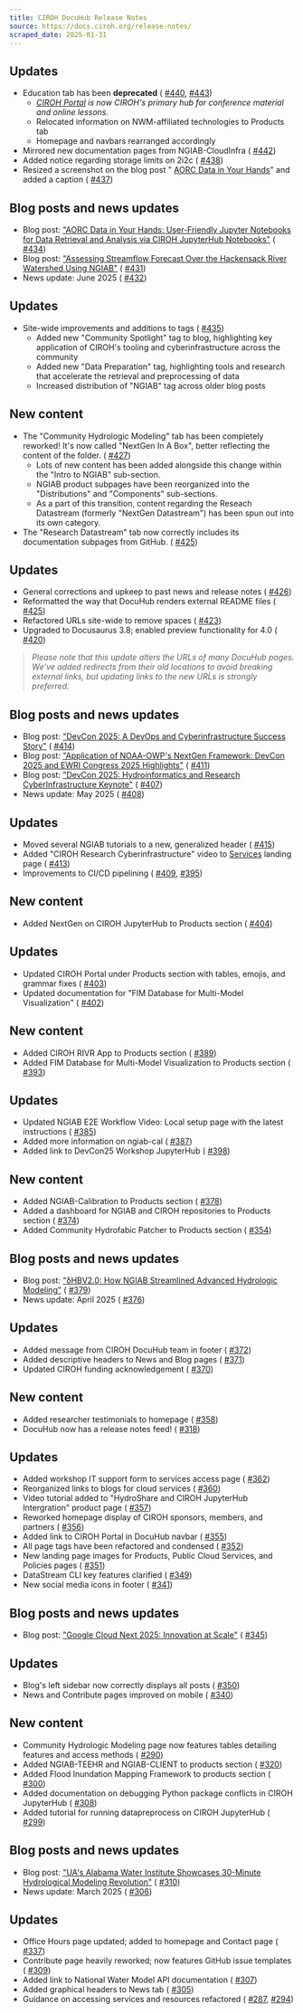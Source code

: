 ```yaml
---
title: CIROH DocuHub Release Notes
source: https://docs.ciroh.org/release-notes/
scraped_date: 2025-01-31
---
```


## Updates

- Education tab has been **deprecated** ( [#440](https://github.com/CIROH-UA/ciroh-ua_website/pull/440), [#443](https://github.com/CIROH-UA/ciroh-ua_website/pull/443))
  - _[CIROH Portal](https://portal.ciroh.org/presentations) is now CIROH's primary hub for conference material and online lessons._
  - Relocated information on NWM-affiliated technologies to Products tab
  - Homepage and navbars rearranged accordingly
- Mirrored new documentation pages from NGIAB-CloudInfra ( [#442](https://github.com/CIROH-UA/ciroh-ua_website/pull/442))
- Added notice regarding storage limits on 2i2c ( [#438](https://github.com/CIROH-UA/ciroh-ua_website/pull/438))
- Resized a screenshot on the blog post " [AORC Data in Your Hands](https://docs.ciroh.org/blog/aorc-data-access)" and added a caption ( [#437](https://github.com/CIROH-UA/ciroh-ua_website/pull/437))

## Blog posts and news updates

- Blog post: ["AORC Data in Your Hands: User-Friendly Jupyter Notebooks for Data Retrieval and Analysis via CIROH JupyterHub Notebooks"](https://docs.ciroh.org/blog/aorc-data-access) ( [#434](https://github.com/CIROH-UA/ciroh-ua_website/pull/434))
- Blog post: ["Assessing Streamflow Forecast Over the Hackensack River Watershed Using NGIAB"](https://docs.ciroh.org/blog/ismart-ngiab-application) ( [#431](https://github.com/CIROH-UA/ciroh-ua_website/pull/431))
- News update: June 2025 ( [#432](https://github.com/CIROH-UA/ciroh-ua_website/pull/432))

## Updates

- Site-wide improvements and additions to tags ( [#435](https://github.com/CIROH-UA/ciroh-ua_website/pull/435))
  - Added new "Community Spotlight" tag to blog, highlighting key application of CIROH's tooling and cyberinfrastructure across the community
  - Added new "Data Preparation" tag, highlighting tools and research that accelerate the retrieval and preprocessing of data
  - Increased distribution of "NGIAB" tag across older blog posts

## New content

- The "Community Hydrologic Modeling" tab has been completely reworked! It's now called "NextGen In A Box", better reflecting the content of the folder. ( [#427](https://github.com/CIROH-UA/ciroh-ua_website/pull/427))
  - Lots of new content has been added alongside this change within the "Intro to NGIAB" sub-section.
  - NGIAB product subpages have been reorganized into the "Distributions" and "Components" sub-sections.
  - As a part of this transition, content regarding the Reseach Datastream (formerly "NextGen Datastream") has been spun out into its own category.
- The "Research Datastream" tab now correctly includes its documentation subpages from GitHub. ( [#425](https://github.com/CIROH-UA/ciroh-ua_website/pull/425))

## Updates

- General corrections and upkeep to past news and release notes ( [#426](https://github.com/CIROH-UA/ciroh-ua_website/pull/426))
- Reformatted the way that DocuHub renders external README files ( [#425](https://github.com/CIROH-UA/ciroh-ua_website/pull/425))
- Refactored URLs site-wide to remove spaces ( [#423](https://github.com/CIROH-UA/ciroh-ua_website/pull/423))
- Upgraded to Docusaurus 3.8; enabled preview functionality for 4.0 ( [#420](https://github.com/CIROH-UA/ciroh-ua_website/pull/420))

> _Please note that this update alters the URLs of many DocuHub pages. We've added redirects from their old locations to avoid breaking external links, but updating links to the new URLs is strongly preferred._

## Blog posts and news updates

- Blog post: ["DevCon 2025: A DevOps and Cyberinfrastructure Success Story"](https://docs.ciroh.org/blog/devcon25-infra) ( [#414](https://github.com/CIROH-UA/ciroh-ua_website/pull/414))
- Blog post: ["Application of NOAA-OWP's NextGen Framework: DevCon 2025 and EWRI Congress 2025 Highlights"](https://docs.ciroh.org/blog/ewri-devcon25-ngiab) ( [#411](https://github.com/CIROH-UA/ciroh-ua_website/pull/411))
- Blog post: ["DevCon 2025: Hydroinformatics and Research CyberInfrastructure Keynote"](https://docs.ciroh.org/blog/devcon25-keynote) ( [#407](https://github.com/CIROH-UA/ciroh-ua_website/pull/407))
- News update: May 2025 ( [#408](https://github.com/CIROH-UA/ciroh-ua_website/pull/408))

## Updates

- Moved several NGIAB tutorials to a new, generalized header ( [#415](https://github.com/CIROH-UA/ciroh-ua_website/pull/415))
- Added "CIROH Research Cyberinfrastructure" video to [Services](https://docs.ciroh.org/docs/services/intro) landing page ( [#413](https://github.com/CIROH-UA/ciroh-ua_website/pull/413))
- Improvements to CI/CD pipelining ( [#409](https://github.com/CIROH-UA/ciroh-ua_website/pull/409), [#395](https://github.com/CIROH-UA/ciroh-ua_website/pull/395))

## New content

- Added NextGen on CIROH JupyterHub to Products section ( [#404](https://github.com/CIROH-UA/ciroh-ua_website/pull/404))

## Updates

- Updated CIROH Portal under Products section with tables, emojis, and grammar fixes ( [#403](https://github.com/CIROH-UA/ciroh-ua_website/pull/403))
- Updated documentation for "FIM Database for Multi-Model Visualization" ( [#402](https://github.com/CIROH-UA/ciroh-ua_website/pull/402))

## New content

- Added CIROH RIVR App to Products section ( [#389](https://github.com/CIROH-UA/ciroh-ua_website/pull/389))
- Added FIM Database for Multi-Model Visualization to Products section ( [#393](https://github.com/CIROH-UA/ciroh-ua_website/pull/393))

## Updates

- Updated NGIAB E2E Workflow Video: Local setup page with the latest instructions ( [#385](https://github.com/CIROH-UA/ciroh-ua_website/pull/385))
- Added more information on ngiab-cal ( [#387](https://github.com/CIROH-UA/ciroh-ua_website/pull/387))
- Added link to DevCon25 Workshop JupyterHub ( [#398](https://github.com/CIROH-UA/ciroh-ua_website/pull/398))

## New content

- Added NGIAB-Calibration to Products section ( [#378](https://github.com/CIROH-UA/ciroh-ua_website/pull/378))
- Added a dashboard for NGIAB and CIROH repositories to Products section ( [#374](https://github.com/CIROH-UA/ciroh-ua_website/pull/374))
- Added Community Hydrofabic Patcher to Products section ( [#354](https://github.com/CIROH-UA/ciroh-ua_website/pull/354))

## Blog posts and news updates

- Blog post: ["δHBV2.0: How NGIAB Streamlined Advanced Hydrologic Modeling"](https://docs.ciroh.org/blog/may-2025-update) ( [#379](https://github.com/CIROH-UA/ciroh-ua_website/pull/379))
- News update: April 2025 ( [#376](https://github.com/CIROH-UA/ciroh-ua_website/pull/376))

## Updates

- Added message from CIROH DocuHub team in footer ( [#372](https://github.com/CIROH-UA/ciroh-ua_website/pull/372))
- Added descriptive headers to News and Blog pages ( [#371](https://github.com/CIROH-UA/ciroh-ua_website/pull/371))
- Updated CIROH funding acknowledgement ( [#370](https://github.com/CIROH-UA/ciroh-ua_website/pull/370))

## New content

- Added researcher testimonials to homepage ( [#358](https://github.com/CIROH-UA/ciroh-ua_website/pull/358))
- DocuHub now has a release notes feed! ( [#318](https://github.com/CIROH-UA/ciroh-ua_website/pull/318))

## Updates

- Added workshop IT support form to services access page ( [#362](https://github.com/CIROH-UA/ciroh-ua_website/pull/362))
- Reorganized links to blogs for cloud services ( [#360](https://github.com/CIROH-UA/ciroh-ua_website/pull/360))
- Video tutorial added to "HydroShare and CIROH JupyterHub Intergration" product page ( [#357](https://github.com/CIROH-UA/ciroh-ua_website/pull/357))
- Reworked homepage display of CIROH sponsors, members, and partners ( [#356](https://github.com/CIROH-UA/ciroh-ua_website/pull/356))
- Added link to CIROH Portal in DocuHub navbar ( [#355](https://github.com/CIROH-UA/ciroh-ua_website/pull/355))
- All page tags have been refactored and condensed ( [#352](https://github.com/CIROH-UA/ciroh-ua_website/pull/352))
- New landing page images for Products, Public Cloud Services, and Policies pages ( [#351](https://github.com/CIROH-UA/ciroh-ua_website/pull/351))
- DataStream CLI key features clarified ( [#349](https://github.com/CIROH-UA/ciroh-ua_website/pull/349))
- New social media icons in footer ( [#341](https://github.com/CIROH-UA/ciroh-ua_website/pull/341))

## Blog posts and news updates

- Blog post: ["Google Cloud Next 2025: Innovation at Scale"](https://docs.ciroh.org/blog/april-2025-update) ( [#345](https://github.com/CIROH-UA/ciroh-ua_website/pull/345))

## Updates

- Blog's left sidebar now correctly displays all posts ( [#350](https://github.com/CIROH-UA/ciroh-ua_website/pull/350))
- News and Contribute pages improved on mobile ( [#340](https://github.com/CIROH-UA/ciroh-ua_website/pull/340))

## New content

- Community Hydrologic Modeling page now features tables detailing features and access methods ( [#290](https://github.com/CIROH-UA/ciroh-ua_website/pull/290))
- Added NGIAB-TEEHR and NGIAB-CLIENT to products section ( [#320](https://github.com/CIROH-UA/ciroh-ua_website/pull/320))
- Added Flood Inundation Mapping Framework to products section ( [#300](https://github.com/CIROH-UA/ciroh-ua_website/pull/300))
- Added documentation on debugging Python package conflicts in CIROH JupyterHub ( [#308](https://github.com/CIROH-UA/ciroh-ua_website/pull/308))
- Added tutorial for running datapreprocess on CIROH JupyterHub ( [#299](https://github.com/CIROH-UA/ciroh-ua_website/pull/299))

## Blog posts and news updates

- Blog post: ["UA's Alabama Water Institute Showcases 30-Minute Hydrological Modeling Revolution"](https://docs.ciroh.org/blog/march-2025-update) ( [#310](https://github.com/CIROH-UA/ciroh-ua_website/pull/310))
- News update: March 2025 ( [#306](https://github.com/CIROH-UA/ciroh-ua_website/pull/306))

## Updates

- Office Hours page updated; added to homepage and Contact page ( [#337](https://github.com/CIROH-UA/ciroh-ua_website/pull/337))
- Contribute page heavily reworked; now features GitHub issue templates ( [#309](https://github.com/CIROH-UA/ciroh-ua_website/pull/309))
- Added link to National Water Model API documentation ( [#307](https://github.com/CIROH-UA/ciroh-ua_website/pull/307))
- Added graphical headers to News tab ( [#305](https://github.com/CIROH-UA/ciroh-ua_website/pull/305))
- Guidance on accessing services and resources refactored ( [#287](https://github.com/CIROH-UA/ciroh-ua_website/pull/287), [#294](https://github.com/CIROH-UA/ciroh-ua_website/pull/294))